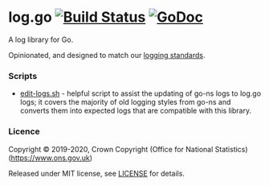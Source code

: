 log.go [![Build Status](https://travis-ci.org/ONSdigital/log.go.svg?branch=master)](https://travis-ci.org/ONSdigital/log.go) [![GoDoc](https://godoc.org/github.com/ONSdigital/log.go/log?status.svg)](https://godoc.org/github.com/ONSdigital/log.go/log)
======

A log library for Go.

Opinionated, and designed to match our [logging standards](https://github.com/ONSdigital/dp/blob/master/standards/LOGGING_STANDARDS.md).

### Scripts

* [edit-logs.sh](scripts) - helpful script to assist the updating of go-ns logs to log.go logs; it covers the majority of old logging styles from go-ns and converts them into expected logs that are compatible with this library.

### Licence

Copyright ©‎ 2019-2020, Crown Copyright (Office for National Statistics) (https://www.ons.gov.uk)

Released under MIT license, see [LICENSE](LICENSE.md) for details.
